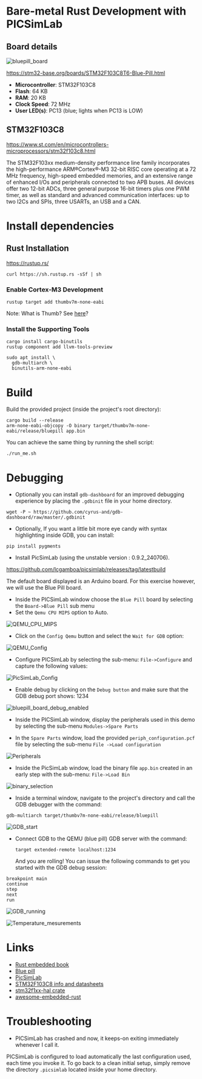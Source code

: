 # Bare-metal Rust Development with PICSimLab

## Board details

![bluepill_board](/home/dcabanis/Documents/Rust/Code/PicSimLab_rust_demo/bluepill/pics/bluepill_board.png)

https://stm32-base.org/boards/STM32F103C8T6-Blue-Pill.html

- **Microcontroller**:         STM32F103C8
- **Flash**:   64 KB
- **RAM**:     20 KB
- **Clock Speed**:     72 MHz
- **User LED(s)**:     PC13 (blue; lights when PC13 is LOW)

## STM32F103C8

https://www.st.com/en/microcontrollers-microprocessors/stm32f103c8.html

The STM32F103xx medium-density performance line family incorporates the high-performance ARM®Cortex®-M3 32-bit RISC core operating at a 72 MHz frequency, high-speed embedded memories, and an extensive range of enhanced I/Os and peripherals connected to two APB buses. All devices offer two 12-bit ADCs, three general purpose 16-bit timers plus one PWM timer, as well as standard and advanced communication interfaces: up to two I2Cs and SPIs, three USARTs, an USB and a CAN. 

# Install dependencies

## Rust Installation

https://rustup.rs/
```
curl https://sh.rustup.rs -sSf | sh
```

### Enable Cortex-M3 Development

```
rustup target add thumbv7m-none-eabi
```

Note: What is Thumb? See [here](https://en.wikipedia.org/wiki/ARM_architecture#Thumb)?

### Install the Supporting Tools

```
cargo install cargo-binutils
rustup component add llvm-tools-preview
```

```
sudo apt install \
  gdb-multiarch \
  binutils-arm-none-eabi
```

# Build

Build the provided project (inside the project's root directory):
```
cargo build --release                                                             
arm-none-eabi-objcopy -O binary target/thumbv7m-none-eabi/release/bluepill app.bin
```

You can achieve the same thing by running the shell script: 

```
./run_me.sh
```

# Debugging

- Optionally you can install `gdb-dashboard` for an improved debugging experience by placing the `.gdbinit` file in your home directory.

``` 
wget -P ~ https://github.com/cyrus-and/gdb-dashboard/raw/master/.gdbinit
```

- Optionally, If you want a little bit more eye candy with syntax highlighting inside GDB, you can install:

````
pip install pygments
````

- Install PicSimLab (using the unstable version : 0.9.2_240706).

https://github.com/lcgamboa/picsimlab/releases/tag/latestbuild

The default board displayed is an Arduino board. For this exercise however, we will use the Blue Pill board.

- Inside the PICSimLab window choose the `Blue Pill` board by selecting the `Board->Blue Pill` sub menu
- Set the `Qemu CPU MIPS` option to Auto. 

![QEMU_CPU_MIPS](/home/dcabanis/Documents/Rust/Code/PicSimLab_rust_demo/bluepill/pics/QEMU_CPU_MIPS.png)

- Click on the `Config Qemu` button and select the `Wait for GDB` option:

![QEMU_Config](/home/dcabanis/Documents/Rust/Code/PicSimLab_rust_demo/bluepill/pics/QEMU_Config.png) 

- Configure PICSimLab by selecting the sub-menu: `File->Configure` and capture the following values:

![PicSimLab_Config](/home/dcabanis/Documents/Rust/Code/PicSimLab_rust_demo/bluepill/pics/PicSimLab_Config.png)

- Enable debug by clicking on the `Debug button` and make sure that the GDB debug port shows: 1234

![bluepill_board_debug_enabled](/home/dcabanis/Documents/Rust/Code/PicSimLab_rust_demo/bluepill/pics/bluepill_board_debug_enabled.png) 

- Inside the PICSimLab window, display the peripherals used in this demo by selecting the sub-menu `Modules->Spare Parts` 

- In the `Spare Parts` window, load the provided `periph_configuration.pcf` file by selecting the sub-menu `File ->Load configuration`

![Peripherals](/home/dcabanis/Documents/Rust/Code/PicSimLab_rust_demo/bluepill/pics/Peripherals.png)

- Inside the PicSimLab window, load the binary file `app.bin` created in an early step with the sub-menu: `File->Load Bin`

![binary_selection](/home/dcabanis/Documents/Rust/Code/PicSimLab_rust_demo/bluepill/pics/binary_selection.png)

- Inside a terminal window, navigate to the project's directory and call the GDB debugger with the command:

```
gdb-multiarch target/thumbv7m-none-eabi/release/bluepill
```

![GDB_start](/home/dcabanis/Documents/Rust/Code/PicSimLab_rust_demo/bluepill/pics/GDB_start.png)

- Connect GDB to the QEMU (blue pill) GDB server with the command:

  `target extended-remote localhost:1234`

  And you are rolling! You can issue the following commands to get you started with the GDB debug session:

```
breakpoint main
continue
step
next
run
```

![GDB_running](/home/dcabanis/Documents/Rust/Code/PicSimLab_rust_demo/bluepill/pics/GDB_running.png)

![Temperature_mesurements](/home/dcabanis/Documents/Rust/Code/PicSimLab_rust_demo/bluepill/pics/Temperature_mesurements.png)

# Links

- [Rust embedded book](https://rust-embedded.github.io/book/intro/index.html)
- [Blue pill](https://stm32-base.org/boards/STM32F103C8T6-Blue-Pill.html)
- [PicSimLab](https://lcgamboa.github.io/picsimlab_docs/stable/)
- [STM32F103C8 info and datasheets](https://www.st.com/en/microcontrollers-microprocessors/stm32f103c8.html)
- [stm32f1xx-hal crate](https://github.com/stm32-rs/stm32f1xx-hal)
- [awesome-embedded-rust](https://github.com/rust-embedded/awesome-embedded-rust)

# Troubleshooting

- PICSimLab has crashed and now, it keeps-on exiting immediately whenever I call it.

PICSimLab is configured to load automatically the last configuration used, each time you invoke it. To go back to a clean initial setup, simply remove the directory `.picsimlab` located inside your home directory. 
